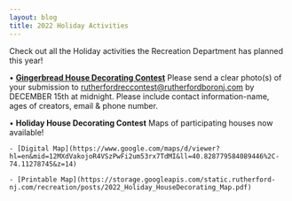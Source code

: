 ```yaml
---
layout: blog
title: 2022 Holiday Activities 
---
```


Check out all the Holiday activities the Recreation Department has planned this year!


• [**Gingerbread House Decorating Contest**](https://storage.googleapis.com/static.rutherford-nj.com/recreation/contests/2022_Gingerbread_Contest.pdf) Please send a clear photo(s) of your submission to rutherfordreccontest@rutherfordboronj.com by DECEMBER 15th at midnight. Please include contact information-name, ages of creators, email & phone number.

• **Holiday House Decorating Contest** Maps of participating houses now available!
  
    - [Digital Map](https://www.google.com/maps/d/viewer?hl=en&mid=12MXdVakojoR4VSzPwFi2um53rx7TdMI&ll=40.828779584089446%2C-74.11278745&z=14)
    
    - [Printable Map](https://storage.googleapis.com/static.rutherford-nj.com/recreation/posts/2022_Holiday_HouseDecorating_Map.pdf)
